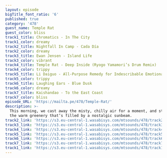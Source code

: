 ```yaml
---
layout: episode
bigTitle_font_ratio: '6'
published: true
category: '478'
guest_name: Temple Rat
guest_color: bliss
track1_title: Chromatics - In The City
track1_color: dreamy
track2_title: Nightfall In Camp - Cada Día
track2_color: dreamy
track3_title: Ewan Jensen - Island Life
track3_color: vibrant
track4_title: Temple Rat - Deep Inside (Ryogo Yamamori’s Drum Remix)
track4_color: trippy
track5_title: Li Daiguo - All-Purpose Remedy for Indescribable Emotional Discomfort
track5_color: trippy
track6_title: Laughing Ears - Blue Dusk
track6_color: dreamy
track7_title: Kaishandao - To the East Coast
track7_color: bliss
episode_URL: 'https://mailta.pe/478/Temple-Rat/'
description: >-
  This morning, we cast away the misty, chilly air for a moment, and step inside
  the warm greenery that’s filled by a nostalgic sunbeam.
track2_link: 'https://s3.eu-central-1.wasabisys.com/mtsounds/478/track2.mp3'
track3_link: 'https://s3.eu-central-1.wasabisys.com/mtsounds/478/track3.mp3'
track4_link: 'https://s3.eu-central-1.wasabisys.com/mtsounds/478/track4.mp3'
track5_link: 'https://s3.eu-central-1.wasabisys.com/mtsounds/478/track5.mp3'
track6_link: 'https://s3.eu-central-1.wasabisys.com/mtsounds/478/track6.mp3'
track7_link: 'https://s3.eu-central-1.wasabisys.com/mtsounds/478/track7.mp3'
track1_link: 'https://s3.eu-central-1.wasabisys.com/mtsounds/478/track1.mp3'
---
```

